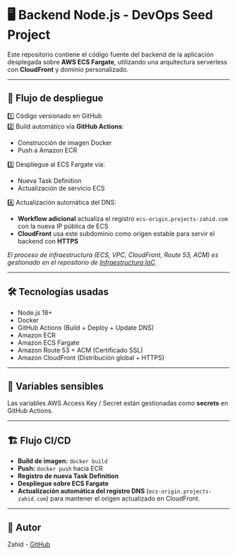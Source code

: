 # 🖥 Backend Node.js - DevOps Seed Project

Este repositorio contiene el código fuente del backend de la aplicación desplegada sobre **AWS ECS Fargate**, utilizando una arquitectura serverless con **CloudFront** y dominio personalizado.

---

## 🚀 Flujo de despliegue

1️⃣ Código versionado en GitHub  
2️⃣ Build automático vía **GitHub Actions**:
- Construcción de imagen Docker  
- Push a Amazon ECR  

3️⃣ Despliegue al ECS Fargate vía:
- Nueva Task Definition  
- Actualización de servicio ECS  

4️⃣ Actualización automática del DNS:
- **Workflow adicional** actualiza el registro `ecs-origin.projects-zahid.com` con la nueva IP pública de ECS  
- **CloudFront** usa este subdominio como origen estable para servir el backend con **HTTPS**  

*El proceso de infraestructura (ECS, VPC, CloudFront, Route 53, ACM) es gestionado en el repositorio de [Infraestructura IaC](https://github.com/zahiduck97/iac-aws-infrastructure).*

---

## 🛠 Tecnologías usadas

- Node.js 18+  
- Docker  
- GitHub Actions (Build + Deploy + Update DNS)  
- Amazon ECR  
- Amazon ECS Fargate  
- Amazon Route 53 + ACM (Certificado SSL)  
- Amazon CloudFront (Distribución global + HTTPS)  

---

## 🔧 Variables sensibles

Las variables AWS Access Key / Secret están gestionadas como **secrets** en GitHub Actions.

---

## 🏗 Flujo CI/CD

- **Build de imagen:** `docker build`  
- **Push:** `docker push` hacia ECR  
- **Registro de nueva Task Definition**  
- **Despliegue sobre ECS Fargate**  
- **Actualización automática del registro DNS** (`ecs-origin.projects-zahid.com`) para mantener el origen actualizado en CloudFront.

---


## 🔗 Autor

Zahid - [GitHub](https://github.com/zahiduck97)
